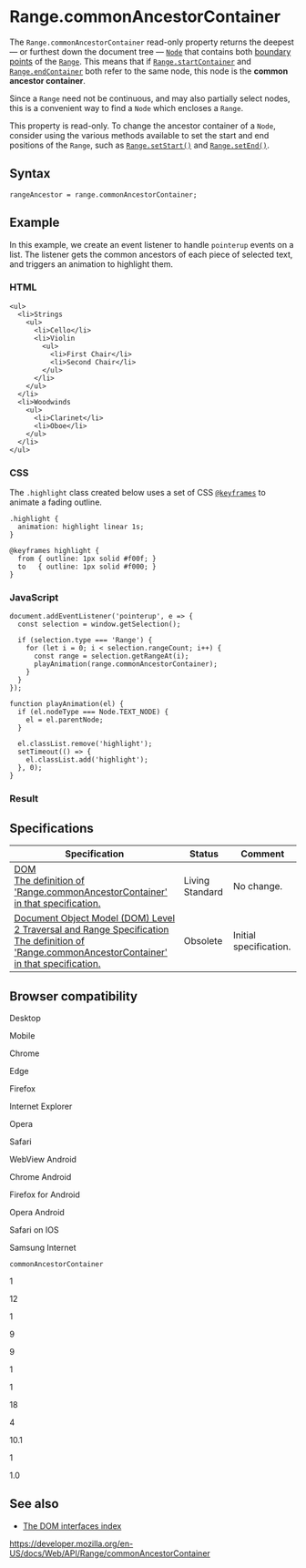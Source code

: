 # Range.commonAncestorContainer

The `Range.commonAncestorContainer` read-only property returns the deepest — or furthest down the document tree — [`Node`](../node) that contains both [boundary points](https://www.w3.org/TR/DOM-Level-2-Traversal-Range/ranges.html#Level-2-Range-Position-h3) of the [`Range`](../range). This means that if [`Range.startContainer`](startcontainer) and [`Range.endContainer`](endcontainer) both refer to the same node, this node is the **common ancestor container**.

Since a `Range` need not be continuous, and may also partially select nodes, this is a convenient way to find a `Node` which encloses a `Range`.

This property is read-only. To change the ancestor container of a `Node`, consider using the various methods available to set the start and end positions of the `Range`, such as [`Range.setStart()`](setstart) and [`Range.setEnd()`](setend).

## Syntax

    rangeAncestor = range.commonAncestorContainer;

## Example

In this example, we create an event listener to handle `pointerup` events on a list. The listener gets the common ancestors of each piece of selected text, and triggers an animation to highlight them.

### HTML

    <ul>
      <li>Strings
        <ul>
          <li>Cello</li>
          <li>Violin
            <ul>
              <li>First Chair</li>
              <li>Second Chair</li>
            </ul>
          </li>
        </ul>
      </li>
      <li>Woodwinds
        <ul>
          <li>Clarinet</li>
          <li>Oboe</li>
        </ul>
      </li>
    </ul>

### CSS

The `.highlight` class created below uses a set of CSS [`@keyframes`](https://developer.mozilla.org/en-US/docs/Web/CSS/@keyframes) to animate a fading outline.

    .highlight {
      animation: highlight linear 1s;
    }

    @keyframes highlight {
      from { outline: 1px solid #f00f; }
      to   { outline: 1px solid #f000; }
    }

### JavaScript

    document.addEventListener('pointerup', e => {
      const selection = window.getSelection();

      if (selection.type === 'Range') {
        for (let i = 0; i < selection.rangeCount; i++) {
          const range = selection.getRangeAt(i);
          playAnimation(range.commonAncestorContainer);
        }
      }
    });

    function playAnimation(el) {
      if (el.nodeType === Node.TEXT_NODE) {
        el = el.parentNode;
      }

      el.classList.remove('highlight');
      setTimeout(() => {
        el.classList.add('highlight');
      }, 0);
    }

### Result

## Specifications

<table><thead><tr class="header"><th>Specification</th><th>Status</th><th>Comment</th></tr></thead><tbody><tr class="odd"><td><a href="https://dom.spec.whatwg.org/#dom-range-commonancestorcontainer">DOM<br />
<span class="small">The definition of 'Range.commonAncestorContainer' in that specification.</span></a></td><td><span class="spec-living">Living Standard</span></td><td>No change.</td></tr><tr class="even"><td><a href="https://www.w3.org/TR/DOM-Level-2-Traversal-Range/ranges.html#Level-2-Range-attr-commonParent">Document Object Model (DOM) Level 2 Traversal and Range Specification<br />
<span class="small">The definition of 'Range.commonAncestorContainer' in that specification.</span></a></td><td><span class="spec-obsolete">Obsolete</span></td><td>Initial specification.</td></tr></tbody></table>

## Browser compatibility

Desktop

Mobile

Chrome

Edge

Firefox

Internet Explorer

Opera

Safari

WebView Android

Chrome Android

Firefox for Android

Opera Android

Safari on IOS

Samsung Internet

`commonAncestorContainer`

1

12

1

9

9

1

1

18

4

10.1

1

1.0

## See also

- [The DOM interfaces index](../document_object_model)

<a href="https://developer.mozilla.org/en-US/docs/Web/API/Range/commonAncestorContainer" class="_attribution-link">https://developer.mozilla.org/en-US/docs/Web/API/Range/commonAncestorContainer</a>

